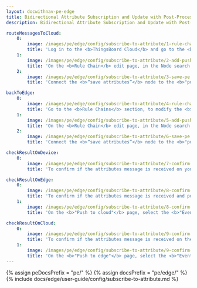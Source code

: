 ```yaml
---
layout: docwithnav-pe-edge
title: Bidirectional Attribute Subscription and Update with Post-Processing
description: Bidirectional Attribute Subscription and Update with Post-Processing

routeMessagesToCloud:
    0:
        image: /images/pe/edge/config/subscribe-to-attribute/1-rule-chain-templates-pe.webp
        title: 'Log in to the <b>ThingsBoard Cloud</b> and go to the <b>Edge management > Rule chain templates</b> section and click on the <b>Rule chain</b> assigned to your <b>Edge instance.</b>'
    1:
        image: /images/pe/edge/config/subscribe-to-attribute/2-add-push-to-cloud-pe.webp
        title: 'On the <b>Rule Chain</b> edit page, in the Node search bar find the <b>"push to cloud"</b> node. It pushes messages from Edge to Cloud. Drag and drop the node onto the <b>Rule Chain</b> sheet. Then, in the <b>"Add rule node"</b> pop-up window enter the node title and select the <b>"Client attributes"</b> option in the <b>"Entity attributes scope"</b> field. Click the <b>"Add"</b> button to proceed.'
    2:
        image: /images/pe/edge/config/subscribe-to-attribute/3-save-pe.webp
        title: 'Connect the <b>“save attributes”</b> node to the <b>"push to cloud"</b> node and set the <b>"Success"</b> link label. Click the <b>“Apply changes”</b> button in the <b>Rule Chain</b> sheet.'

backToEdge:
    0:
        image: /images/pe/edge/config/subscribe-to-attribute/4-rule-chain-pe.webp
        title: 'Go to the <b>Rule Chains</b> section, to modify the <b>Rule Chain.</b>'
    1:
        image: /images/pe/edge/config/subscribe-to-attribute/5-add-push-to-edge-pe.webp
        title: 'On the <b>Rule Chain</b> edit page, in the Node search bar find the <b>"push to edge"</b> node. It pushes messages from Cloud to Edge. Drag and drop the node onto the <b>Rule Chain</b> sheet. Then, in the <b>"Add rule node"</b> pop-up window enter the node title and select the <b>"Shared attributes"</b> option in the <b>"Entity attributes scope"</b> field. Click the <b>"Add"</b> button to proceed.'
    2:
        image: /images/pe/edge/config/subscribe-to-attribute/6-save-pe.webp
        title: 'Connect the <b>“save attributes”</b> node to the <b>"push to edge"</b> node and set the <b>"Success"</b> link label. Click the <b>“Apply changes”</b> button in the <b>Rule Chain</b> sheet.'

checkResultOnDevice:
    0:
        image: /images/pe/edge/config/subscribe-to-attribute/7-confirm-on-device-pe.webp
        title: 'To confirm if the attributes message is received on your Edge instance, go to the <b>Entities > Devices</b> section and click on the <b>device</b>. On the <b>"Device details"</b> page, select the <b>"Attributes"</b> tab and select the <b>"Client attributes"</b> option in the <b>"Entity attributes scope"</b> drop-down menu.'

checkResultOnEdge:
    0:
        image: /images/pe/edge/config/subscribe-to-attribute/8-confirm-on-edge-node-1-pe.webp
        title: 'To confirm if the attributes message is received and pushed to Cloud, go to the <b>Rule chains</b> section of your Edge instance and click on the <b>Rule chain</b>. Click on the <b>"push to cloud"</b> node.'
    1:
        image: /images/pe/edge/config/subscribe-to-attribute/8-confirm-on-edge-node-2-pe.webp
        title: 'On the <b>"Push to cloud"</b> page, select the <b>"Events"</b> tab. If you have debug mode enabled, select the <b>"Debug"</b> option in the <b>"Event type"</b> drop-down menu. You should see two new records - <b>"IN"</b> and <b>"OUT"</b>, where the <b>"IN"</b> record defines the attributes received from the device, and the <b>"OUT"</b> record defines the attributes message pushed to the <b>Cloud</b>.'

checkResultOnCloud:
    0:
        image: /images/pe/edge/config/subscribe-to-attribute/9-confirm-on-cloud-node-1-pe.webp
        title: 'To confirm if the attributes message is received on the Cloud and pushed back to the Edge, go to the <b>Rule chains</b> section of your Cloud and click on the <b>Rule chain</b>. Click twice on the <b>"push to edge"</b> node.'
    1:
        image: /images/pe/edge/config/subscribe-to-attribute/9-confirm-on-cloud-node-2-pe.webp
        title: 'On the <b>"Push to edge"</b> page, select the <b>"Events"</b> tab. If you have debug mode enabled, select the <b>"Debug"</b> option from the <b>"Event type"</b> drop-down menu. You should see two new records - <b>"IN"</b> and <b>"OUT"</b>, where the <b>"IN"</b> record defines the attributes received from Edge, and the <b>"OUT"</b> record defines the attributes message pushed back to <b>Edge</b>.'
---
```


{% assign peDocsPrefix = "pe/" %}
{% assign docsPrefix = "pe/edge/" %}
{% include docs/edge/user-guide/config/subscribe-to-attribute.md %}